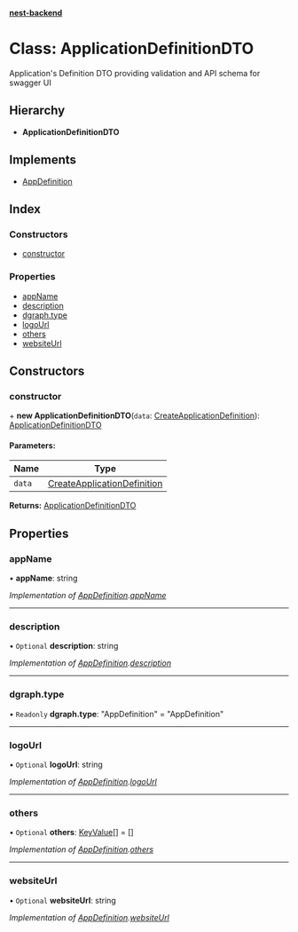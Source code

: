 **[nest-backend](../README.md)**

# Class: ApplicationDefinitionDTO

Application's Definition DTO providing validation and API schema for swagger UI

## Hierarchy

* **ApplicationDefinitionDTO**

## Implements

* [AppDefinition](../interfaces/appdefinition.md)

## Index

### Constructors

* [constructor](applicationdefinitiondto.md#constructor)

### Properties

* [appName](applicationdefinitiondto.md#appname)
* [description](applicationdefinitiondto.md#description)
* [dgraph.type](applicationdefinitiondto.md#dgraph.type)
* [logoUrl](applicationdefinitiondto.md#logourl)
* [others](applicationdefinitiondto.md#others)
* [websiteUrl](applicationdefinitiondto.md#websiteurl)

## Constructors

### constructor

\+ **new ApplicationDefinitionDTO**(`data`: [CreateApplicationDefinition](../interfaces/createapplicationdefinition.md)): [ApplicationDefinitionDTO](applicationdefinitiondto.md)

#### Parameters:

Name | Type |
------ | ------ |
`data` | [CreateApplicationDefinition](../interfaces/createapplicationdefinition.md) |

**Returns:** [ApplicationDefinitionDTO](applicationdefinitiondto.md)

## Properties

### appName

•  **appName**: string

*Implementation of [AppDefinition](../interfaces/appdefinition.md).[appName](../interfaces/appdefinition.md#appname)*

___

### description

• `Optional` **description**: string

*Implementation of [AppDefinition](../interfaces/appdefinition.md).[description](../interfaces/appdefinition.md#description)*

___

### dgraph.type

• `Readonly` **dgraph.type**: \"AppDefinition\" = "AppDefinition"

___

### logoUrl

• `Optional` **logoUrl**: string

*Implementation of [AppDefinition](../interfaces/appdefinition.md).[logoUrl](../interfaces/appdefinition.md#logourl)*

___

### others

• `Optional` **others**: [KeyValue](../interfaces/keyvalue.md)[] = []

*Implementation of [AppDefinition](../interfaces/appdefinition.md).[others](../interfaces/appdefinition.md#others)*

___

### websiteUrl

• `Optional` **websiteUrl**: string

*Implementation of [AppDefinition](../interfaces/appdefinition.md).[websiteUrl](../interfaces/appdefinition.md#websiteurl)*
